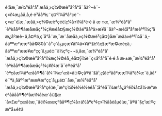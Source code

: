 é¦åæ¸¯æ¾³éå°å¹´æåä¸»ç¾©æè²åºå°å¨åäº¬è¨­ç«ï¼æ¿åå¸å¸é·é³ååºè¡¨ç¤ºï¼åºå°çè¨­ç«æ¯é¦æ¸¯æåä¸»ç¾©æè²çéè¦ç¼å±ï¼å°é·é å æ·±æ¸¯æ¾³éå°å¹´èªè­åå®¶ãæåæåç²¾ç¥æéå¤§æç¾©ãé³ååºä»æ¥å¨åäº¬æè¦å³åªæèªªï¼ç¹åæ¿åºæè¬ä¸­å¤®ä¸ç´å°å¨æ¸¯æ¨åæåä¸»ç¾©æè²çå¤§åæ¯æãä»èªªï¼å¨ä¸­åäººæ°ææ°åå©80å¨å¹´ç´å¿µçæ¥å­ï¼ä»¥åº§è½ç§æºæ©æéçä¸­åäººæ°ææ¥æ°ç­ç´å¿µé¤¨ä½çºç¬¬ä¸åæ¸¯æ¾³éå°å¹´æåä¸»ç¾©æè²åºå°ï¼æç¾©éå¸¸éå¤§ï¼è¨­ç«åºå°å¯é·é å æ·±æ¸¯æ¾³éå°å¹´èªè­åå®¶ãæåæåç²¾ç¥ï¼æ´å¯è®éå°å¹´èªçåæï¼åªæåå®¶å¯å¼·ï¼æ¹æä»å¤©çå®å¯§å¹¸ç¦ãé³ååºææï¼å°ä¾æ¯ä¸åå°è¨ªä¸­åäººæ°ææ¥æ°ç­ç´å¿µé¤¨åæ¸¯æ¾³éå°å¹´æåä¸»ç¾©æè²åºå°çé¦æ¸¯æ°ç¾ï¼é½è½ééå¯¦å°èå¯ï¼æ°å¿äºéï¼å¢å¼·æ°æèªåååå®¶èªåæï¼åèæ´å¤§æ´å»£æ³çæåèæ¸¯åéï¼ææçºåå®¶ç¼å±ä½åºè²¢ç»ï¼ååéåµé¦æ¸¯å®å¯§ç¹æ¦®çæ°å±é¢ã